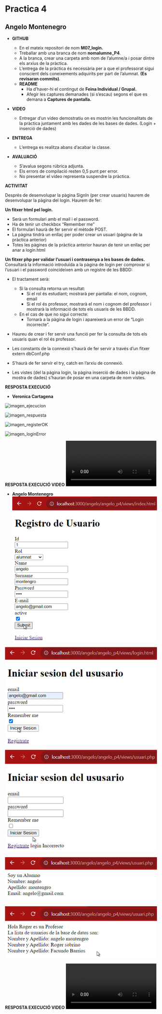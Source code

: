# Practica 4
## Angelo Montenegro 

* **GITHUB**
    * En el mateix repositori de nom **M07_login.**
    * Treballar amb una branca de nom **nomalumne_P4**.
    * A la branca, crear una carpeta amb nom de l’alumne/a i posar dintre els arxius de la pràctica.
    * L’entrega de la pràctica és necessària per a que el professorat sigui conscient dels coneixements adquirits per part de l’alumnat. **(Es revisaran commits)**.
    * **README**
        * Ha d’haver-hi el contingut de **Feina Individual / Grupal.**
        * Afegir les captures demanades (si s’escau) segons el que es demana a **Captures de pantalla.**

* **VIDEO**
    * Entregar d’un vídeo demostratiu on es mostrin les funcionalitats de la pràctica juntament amb les dades de les bases de dades. (Login + inserció de dades)

* **ENTREGA**
    * L’entrega es realitza abans d’acabar la classe.

* **AVALUACIÓ**
    * S’avalua segons rúbrica adjunta.
    * Els errors de compilació resten 0,5 punt per error.
    * No presentar el vídeo representa suspendre la pràctica.



**ACTIVITAT**

Després de desenvolupar la pàgina SignIn (per crear usuaris) haurem de desenvolupar la pàgina del login. 
Haurem de fer:

**Un fitxer html  pel login.**
* Serà un formulari amb el mail i el password. 
* Ha de tenir un checkbox “Remember me”
* El formulari haurà de fer servir el mètode POST.
* La pàgina tindrà un enllaç per poder crear un usuari (pàgina de la pràctica anterior)
* Totes les pàgines de la pràctica anterior hauran de tenir un enllaç per anar a login.html

**Un fitxer php per validar l’usuari i contrasenya a les bases de dades.**
Consultarà la informació introduïda a la pàgina de login per comprovar si l’usuari i el password coincideixen amb un registre de les BBDD:
* El tractament serà:
    * Si la consulta retorna un resultat:
        * Si el rol és estudiant; mostrarà per pantalla: el nom, cognom, email
        * Si el rol és professor, mostrarà el nom i cognom del professor i mostrarà la informació de tots els usuaris de les BBDD.
    * En el cas de que no sigui correcte:
        * Tornarà a la pàgina de login i apareixerà un error de “Login incorrecte”.

* Haureu de crear i fer servir una funció per fer la consulta de tots els usuaris quan el rol és professor.
* Les constants de la connexió s'haurà de fer servir a través d’un fitxer extern dbConf.php
* S’haurà de fer servir el try, catch en l’arxiu de connexió.
* Les vistes (del la pàgina login, la pàgina inserció de dades i la pàgina de mostra de dades) s’hauran de posar en una carpeta de nom vistes.

**RESPOSTA EXECUCIÓ**
*   **Veronica Cartagena**

![imagen_ejecucion](img/login_veronica.png)

![imagen_respuesta](img/register_veronica.png)

![imagen_registerOK](img/registerOK_veronica.png)

![imagen_loginError](img/loginError_veronica.png)

**RESPOSTA EXECUCIÓ VIDEO**
![video](img/veronica_P4_video.mp4)


*   **Angelo Montenegro**
![imagen_ejecucion](img/registroUsuarioAlumno_angelo.png)

![imagen_ejecucion](img/incioSesionUsuarioAlumno_angelo.png)

![imagen_respuesta](img/muestra_loginIncorrecto_angelo.png)

![imagen_registerOK](img/muestra_pantalla_alumnoUsuario_angelo.png)

![imagen_loginError](img/muestra_pantalla_profesor_angelo.png)

**RESPOSTA EXECUCIÓ VIDEO**
![video](img/Funcionalidad_Practica4_Angelo.mp4)
